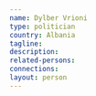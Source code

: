 ```yaml
---
name: Dylber Vrioni
type: politician
country: Albania
tagline:
description:
related-persons:
connections:
layout: person
---
```

